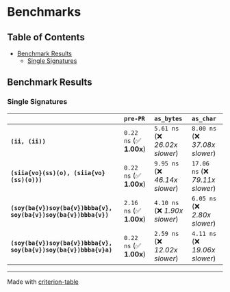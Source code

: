 # Benchmarks

## Table of Contents

- [Benchmark Results](#benchmark-results)
    - [Single Signatures](#single-signatures)

## Benchmark Results

### Single Signatures

|                                                                   | `pre-PR`                | `as_bytes`                      | `as_char`                         |
|:------------------------------------------------------------------|:------------------------|:--------------------------------|:--------------------------------- |
| **`(ii, (ii))`**                                                  | `0.22 ns` (✅ **1.00x**) | `5.61 ns` (❌ *26.02x slower*)   | `8.00 ns` (❌ *37.08x slower*)     |
| **`(siia{vo}(ss)(o), (siia{vo}(ss)(o)))`**                        | `0.22 ns` (✅ **1.00x**) | `9.95 ns` (❌ *46.14x slower*)   | `17.06 ns` (❌ *79.11x slower*)    |
| **`(soy(ba{v})soy(ba{v})bbba{v}, soy(ba{v})soy(ba{v})bbba{v})`**  | `2.16 ns` (✅ **1.00x**) | `4.10 ns` (❌ *1.90x slower*)    | `6.05 ns` (❌ *2.80x slower*)      |
| **`(soy(ba{v})soy(ba{v})bbba{v}, soy(ba{v})soy(ba{v})bbba{v}a)`** | `0.22 ns` (✅ **1.00x**) | `2.59 ns` (❌ *12.02x slower*)   | `4.11 ns` (❌ *19.06x slower*)     |

---
Made with [criterion-table](https://github.com/nu11ptr/criterion-table)

